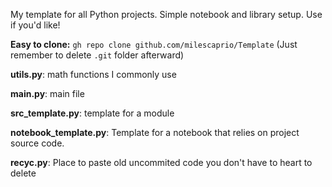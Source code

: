My template for all Python projects. Simple notebook and library setup.
Use if you'd like!

**Easy to clone:** `gh repo clone github.com/milescaprio/Template` (Just remember to delete `.git` folder afterward)

**utils.py**: math functions I commonly use

**main.py**: main file

**src_template.py**: template for a module

**notebook_template.py**: Template for a notebook that relies on project source code.

**recyc.py**: Place to paste old uncommited code you don't have to heart to delete
